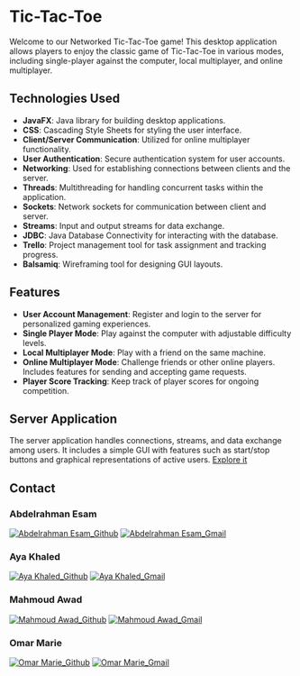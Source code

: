 
# Tic-Tac-Toe

Welcome to our Networked Tic-Tac-Toe game! This desktop application allows players to enjoy the classic game of Tic-Tac-Toe
in various modes, including single-player against the computer, local multiplayer, and online multiplayer.

## Technologies Used

- **JavaFX**: Java library for building desktop applications.
- **CSS**: Cascading Style Sheets for styling the user interface.
- **Client/Server Communication**: Utilized for online multiplayer functionality.
- **User Authentication**: Secure authentication system for user accounts.
- **Networking**: Used for establishing connections between clients and the server.
- **Threads**: Multithreading for handling concurrent tasks within the application.
- **Sockets**: Network sockets for communication between client and server.
- **Streams**: Input and output streams for data exchange.
- **JDBC**: Java Database Connectivity for interacting with the database.
- **Trello**: Project management tool for task assignment and tracking progress.
- **Balsamiq**: Wireframing tool for designing GUI layouts.

## Features

- **User Account Management**: Register and login to the server for personalized gaming experiences.
- **Single Player Mode**: Play against the computer with adjustable difficulty levels.
- **Local Multiplayer Mode**: Play with a friend on the same machine.
- **Online Multiplayer Mode**: Challenge friends or other online players. Includes features for sending and accepting game requests.
- **Player Score Tracking**: Keep track of player scores for ongoing competition.

## Server Application

The server application handles connections, streams, and data exchange among users.
It includes a simple GUI with features such as start/stop buttons and graphical representations of active users.
[Explore it](https://github.com/AbdelrahmanEsam/TicTacToeServer)

## Contact
### Abdelrahman Esam
[![Abdelrahman Esam_Github](https://img.shields.io/badge/GitHub-%23181717?style=plastic&logo=github&logoColor=white)](https://github.com/AbdelrahmanEsam)
[![Abdelrahman Esam_Gmail](https://img.shields.io/badge/Gmail-%23FF0000?style=plastic&logo=gmail&logoColor=white)](mailto:abdofahd20000@gmail.com)


### Aya Khaled
[![Aya Khaled_Github](https://img.shields.io/badge/GitHub-%23181717?style=plastic&logo=github&logoColor=white)](https://github.com/Ayasharaf13)
[![Aya Khaled_Gmail](https://img.shields.io/badge/Gmail-%23FF0000?style=plastic&logo=gmail&logoColor=white)](mailto:ayasharaf444@yahoo.com)

  

### Mahmoud Awad
[![Mahmoud Awad_Github](https://img.shields.io/badge/GitHub-%23181717?style=plastic&logo=github&logoColor=white)](https://github.com/mahmoodawd)
[![Mahmoud Awad_Gmail](https://img.shields.io/badge/Gmail-%23FF0000?style=plastic&logo=gmail&logoColor=white)](mailto:mahmooodawd@gmail.com)
  

### Omar Marie
[![Omar Marie_Github](https://img.shields.io/badge/GitHub-%23181717?style=plastic&logo=github&logoColor=white)](https://github.com/OmarMarei95)
[![Omar Marie_Gmail](https://img.shields.io/badge/Gmail-%23FF0000?style=plastic&logo=gmail&logoColor=white)](mailto:omar.yahya.4556@gmail.com)

 
